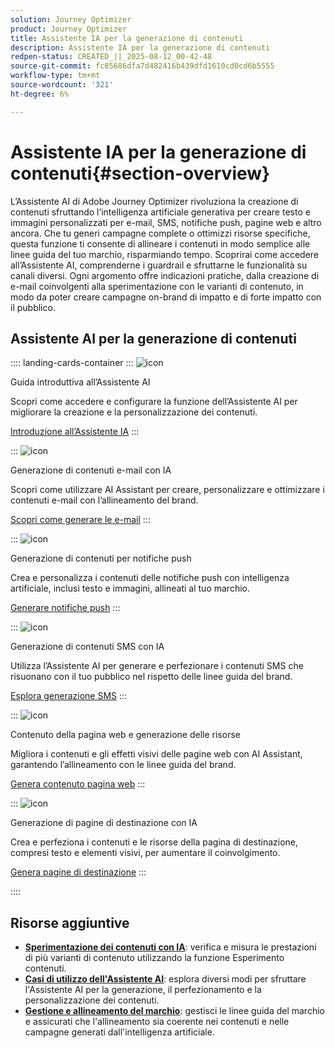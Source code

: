 ```yaml
---
solution: Journey Optimizer
product: Journey Optimizer
title: Assistente IA per la generazione di contenuti
description: Assistente IA per la generazione di contenuti
redpen-status: CREATED_||_2025-08-12_00-42-48
source-git-commit: fc85686dfa7d482416b439dfd1610cd0cd6b5555
workflow-type: tm+mt
source-wordcount: '321'
ht-degree: 6%

---
```



# Assistente IA per la generazione di contenuti{#section-overview}

L’Assistente AI di Adobe Journey Optimizer rivoluziona la creazione di contenuti sfruttando l’intelligenza artificiale generativa per creare testo e immagini personalizzati per e-mail, SMS, notifiche push, pagine web e altro ancora. Che tu generi campagne complete o ottimizzi risorse specifiche, questa funzione ti consente di allineare i contenuti in modo semplice alle linee guida del tuo marchio, risparmiando tempo. Scoprirai come accedere all’Assistente AI, comprenderne i guardrail e sfruttarne le funzionalità su canali diversi. Ogni argomento offre indicazioni pratiche, dalla creazione di e-mail coinvolgenti alla sperimentazione con le varianti di contenuto, in modo da poter creare campagne on-brand di impatto e di forte impatto con il pubblico.

## Assistente AI per la generazione di contenuti

:::: landing-cards-container
:::
![icon](https://cdn.experienceleague.adobe.com/icons/circle-play.svg)

Guida introduttiva all’Assistente AI

Scopri come accedere e configurare la funzione dell’Assistente AI per migliorare la creazione e la personalizzazione dei contenuti.

[Introduzione all’Assistente IA](../using/content-management/gs-generative.md)
:::

:::
![icon](https://cdn.experienceleague.adobe.com/icons/envelope.svg)

Generazione di contenuti e-mail con IA

Scopri come utilizzare AI Assistant per creare, personalizzare e ottimizzare i contenuti e-mail con l’allineamento del brand.

[Scopri come generare le e-mail](../using/content-management/generative-email.md)
:::

:::
![icon](https://cdn.experienceleague.adobe.com/icons/bell.svg)

Generazione di contenuti per notifiche push

Crea e personalizza i contenuti delle notifiche push con intelligenza artificiale, inclusi testo e immagini, allineati al tuo marchio.

[Generare notifiche push](../using/content-management/generative-push.md)
:::

:::
![icon](https://cdn.experienceleague.adobe.com/icons/message.svg)

Generazione di contenuti SMS con IA

Utilizza l’Assistente AI per generare e perfezionare i contenuti SMS che risuonano con il tuo pubblico nel rispetto delle linee guida del brand.

[Esplora generazione SMS](../using/content-management/generative-sms.md)
:::

:::
![icon](https://cdn.experienceleague.adobe.com/icons/globe.svg)

Contenuto della pagina web e generazione delle risorse

Migliora i contenuti e gli effetti visivi delle pagine web con AI Assistant, garantendo l’allineamento con le linee guida del brand.

[Genera contenuto pagina web](../using/content-management/generative-web.md)
:::

:::
![icon](https://cdn.experienceleague.adobe.com/icons/window-maximize.svg)

Generazione di pagine di destinazione con IA

Crea e perfeziona i contenuti e le risorse della pagina di destinazione, compresi testo e elementi visivi, per aumentare il coinvolgimento.

[Genera pagine di destinazione](../using/content-management/generative-lp.md)
:::

::::


## Risorse aggiuntive

- **[Sperimentazione dei contenuti con IA](../using/content-management/generative-experimentation.md)**: verifica e misura le prestazioni di più varianti di contenuto utilizzando la funzione Esperimento contenuti.
- **[Casi di utilizzo dell&#39;Assistente AI](../using/content-management/generative-uc.md)**: esplora diversi modi per sfruttare l&#39;Assistente AI per la generazione, il perfezionamento e la personalizzazione dei contenuti.
- **[Gestione e allineamento del marchio](brands-landing-page.md)**: gestisci le linee guida del marchio e assicurati che l&#39;allineamento sia coerente nei contenuti e nelle campagne generati dall&#39;intelligenza artificiale.
